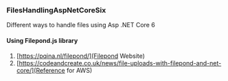 ### FilesHandlingAspNetCoreSix
Different ways to handle files using Asp .NET Core 6

#### Using Filepond.js library
1. [https://pqina.nl/filepond/](Filepond Website)
2. [https://codeandcreate.co.uk/news/file-uploads-with-filepond-and-net-core/](Reference for AWS)